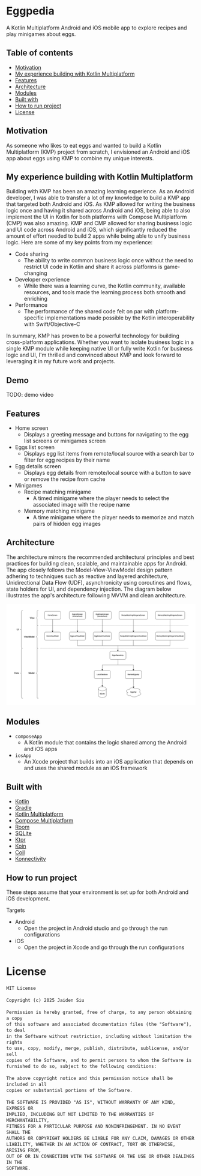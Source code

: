 # Eggpedia

A Kotlin Multiplatform Android and iOS mobile app to explore recipes and play minigames about eggs.

## Table of contents

- [Motivation](#motivation)
- [My experience building with Kotlin Multiplatform](#my-experience-building-with-kotlin-multiplatform)
- [Features](#features)
- [Architecture](#architecture)
- [Modules](#modules)
- [Built with](#built-with)
- [How to run project](#how-to-run-project)
- [License](#license)

## Motivation

As someone who likes to eat eggs and wanted to build a Kotlin Multiplatform (KMP) project from scratch, I envisioned an Android and iOS app about eggs using KMP to combine my unique interests.

## My experience building with Kotlin Multiplatform

Building with KMP has been an amazing learning experience. As an Android developer, I was able to transfer a lot of my knowledge to build a KMP app that targeted both Android and iOS. As KMP allowed for writing the business logic once and having it shared across Android and iOS, being able to also implement the UI in Kotlin for both platforms with Compose Multiplatform (CMP) was also amazing. KMP and CMP allowed for sharing business logic and UI code across Android and iOS, which significantly reduced the amount of effort needed to build 2 apps while being able to unify business logic. Here are some of my key points from my experience:

- Code sharing
  - The ability to write common business logic once without the need to restrict UI code in Kotlin and share it across platforms is game-changing
- Developer experience
  - While there was a learning curve, the Kotlin community, available resources, and tools made the learning process both smooth and enriching
- Performance
  - The performance of the shared code felt on par with platform-specific implementations made possible by the Kotlin interoperability with Swift/Objective-C

In summary, KMP has proven to be a powerful technology for building cross-platform applications. Whether you want to isolate business logic in a single KMP module while keeping native UI or fully write Kotlin for business logic and UI, I'm thrilled and convinced about KMP and look forward to leveraging it in my future work and projects.

## Demo

TODO: demo video

## Features

- Home screen
  - Displays a greeting message and buttons for navigating to the egg list screens or minigames screen
- Eggs list screen
  - Displays egg list items from remote/local source with a search bar to filter for egg recipes by their name
- Egg details screen
  - Displays egg details from remote/local source with a button to save or remove the recipe from cache
- Minigames
  - Recipe matching minigame
    - A timed minigame where the player needs to select the associated image with the recipe name
  - Memory matching minigame
    - A time minigame where the player needs to memorize and match pairs of hidden egg images

## Architecture

The architecture mirrors the recommended architectural principles and best practices for building clean, scalable, and maintainable apps for Android. The app closely follows the Model-View-ViewModel design pattern adhering to techniques such as reactive and layered architecture, Unidirectional Data Flow (UDF), asynchronicity using coroutines and flows, state holders for UI, and dependency injection. The diagram below illustrates the app's architecture following MVVM and clean architecture.

![architecture](images/architecture.drawio.png)

## Modules

- `composeApp`
  - A Kotlin module that contains the logic shared among the Android and iOS apps
- `iosApp`
  - An Xcode project that builds into an iOS application that depends on and uses the shared module as an iOS framework

## Built with

- [Kotlin](https://kotlinlang.org/)
- [Gradle](https://gradle.org/)
- [Kotlin Multiplatform](https://www.jetbrains.com/kotlin-multiplatform/)
- [Compose Multiplatform](https://www.jetbrains.com/compose-multiplatform/)
- [Room](https://developer.android.com/kotlin/multiplatform/room)
- [SQLite](https://developer.android.com/kotlin/multiplatform/sqlite#sqlite-driver-implementations)
- [Ktor](https://ktor.io/)
- [Koin](https://insert-koin.io/)
- [Coil](https://coil-kt.github.io/coil/)
- [Konnectivity](https://github.com/mirego/konnectivity)

## How to run project

These steps assume that your environment is set up for both Android and iOS development.

Targets

- Android
  - Open the project in Android studio and go through the run configurations
- iOS
  - Open the project in Xcode and go through the run configurations

# License

```
MIT License

Copyright (c) 2025 Jaiden Siu

Permission is hereby granted, free of charge, to any person obtaining a copy
of this software and associated documentation files (the "Software"), to deal
in the Software without restriction, including without limitation the rights
to use, copy, modify, merge, publish, distribute, sublicense, and/or sell
copies of the Software, and to permit persons to whom the Software is
furnished to do so, subject to the following conditions:

The above copyright notice and this permission notice shall be included in all
copies or substantial portions of the Software.

THE SOFTWARE IS PROVIDED "AS IS", WITHOUT WARRANTY OF ANY KIND, EXPRESS OR
IMPLIED, INCLUDING BUT NOT LIMITED TO THE WARRANTIES OF MERCHANTABILITY,
FITNESS FOR A PARTICULAR PURPOSE AND NONINFRINGEMENT. IN NO EVENT SHALL THE
AUTHORS OR COPYRIGHT HOLDERS BE LIABLE FOR ANY CLAIM, DAMAGES OR OTHER
LIABILITY, WHETHER IN AN ACTION OF CONTRACT, TORT OR OTHERWISE, ARISING FROM,
OUT OF OR IN CONNECTION WITH THE SOFTWARE OR THE USE OR OTHER DEALINGS IN THE
SOFTWARE.
```
